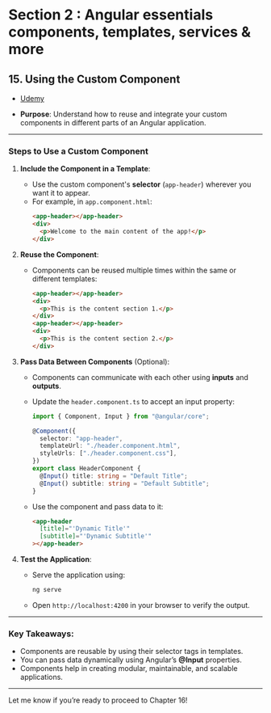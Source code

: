 # Section 2 : Angular essentials components, templates, services & more

## 15. Using the Custom Component

- [Udemy](https://www.udemy.com/course/the-complete-guide-to-angular-2/learn/lecture/43788472#overview)

- **Purpose**: Understand how to reuse and integrate your custom components in different parts of an Angular application.

---

### Steps to Use a Custom Component

1. **Include the Component in a Template**:

   - Use the custom component's **selector** (`app-header`) wherever you want it to appear.
   - For example, in `app.component.html`:
     ```html
     <app-header></app-header>
     <div>
       <p>Welcome to the main content of the app!</p>
     </div>
     ```

2. **Reuse the Component**:

   - Components can be reused multiple times within the same or different templates:
     ```html
     <app-header></app-header>
     <div>
       <p>This is the content section 1.</p>
     </div>
     <app-header></app-header>
     <div>
       <p>This is the content section 2.</p>
     </div>
     ```

3. **Pass Data Between Components** (Optional):

   - Components can communicate with each other using **inputs** and **outputs**.
   - Update the `header.component.ts` to accept an input property:

     ```typescript
     import { Component, Input } from "@angular/core";

     @Component({
       selector: "app-header",
       templateUrl: "./header.component.html",
       styleUrls: ["./header.component.css"],
     })
     export class HeaderComponent {
       @Input() title: string = "Default Title";
       @Input() subtitle: string = "Default Subtitle";
     }
     ```

   - Use the component and pass data to it:
     ```html
     <app-header
       [title]="'Dynamic Title'"
       [subtitle]="'Dynamic Subtitle'"
     ></app-header>
     ```

4. **Test the Application**:
   - Serve the application using:
     ```bash
     ng serve
     ```
   - Open `http://localhost:4200` in your browser to verify the output.

---

### Key Takeaways:

- Components are reusable by using their selector tags in templates.
- You can pass data dynamically using Angular’s **@Input** properties.
- Components help in creating modular, maintainable, and scalable applications.

---

Let me know if you’re ready to proceed to Chapter 16!
